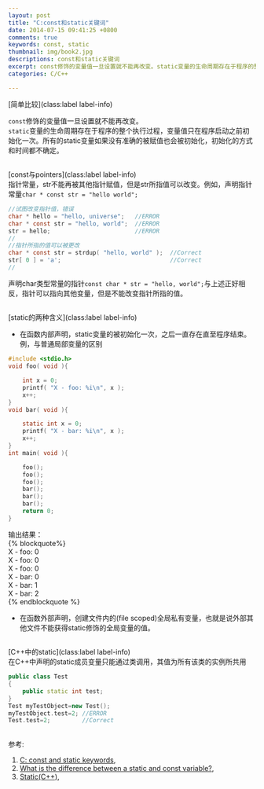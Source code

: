 ```yaml
---
layout: post  
title: "C:const和static关键词"  
date: 2014-07-15 09:41:25 +0800  
comments: true  
keywords: const, static  
thumbnail: img/book2.jpg  
descriptions: const和static关键词  
excerpt: const修饰的变量值一旦设置就不能再改变。static变量的生命周期存在于程序的整个执行过程，变量值只在程序启动之前初始化一次。  
categories: C/C++  

---
```


[简单比较](class:label label-info)  

`const`修饰的变量值一旦设置就不能再改变。  
`static`变量的生命周期存在于程序的整个执行过程，变量值只在程序启动之前初始化一次。所有的static变量如果没有准确的被赋值也会被初始化，初始化的方式和时间都不确定。  

##  

[const与pointers](class:label label-info)  
指针常量，str不能再被其他指针赋值，但是str所指值可以改变。例如，声明指针常量`char * const str = "hello world";`  
```c
//试图改变指针值，错误
char * hello = "hello, universe";   //ERROR
char * const str = "hello, world";  //ERROR
str = hello;                        //ERROR
//
//指针所指的值可以被更改
char * const str = strdup( "hello, world" );  //Correct
str[ 0 ] = 'a';                               //Correct
//
```  
声明char类型常量的指针`const char * str = "hello, world";`与上述正好相反，指针可以指向其他变量，但是不能改变指针所指的值。  

##  

[static的两种含义](class:label label-info)  

- 在函数内部声明，static变量的被初始化一次，之后一直存在直至程序结束。例，与普通局部变量的区别  

``` c
#include <stdio.h>
void foo( void ){

	int x = 0;
	printf( "X - foo: %i\n", x );
	x++;
}
void bar( void ){

	static int x = 0;
	printf( "X - bar: %i\n", x );
	x++;
}
int main( void ){

	foo();
	foo();
	foo();
	bar();
	bar();
	bar();
	return 0;
}
```  
输出结果：  
{% blockquote%}  
X - foo: 0  
X - foo: 0  
X - foo: 0  
X - bar: 0  
X - bar: 1  
X - bar: 2  
{% endblockquote %}  

- 在函数外部声明，创建文件内的(file scoped)全局私有变量，也就是说外部其他文件不能获得static修饰的全局变量的值。

##  

[C++中的static](class:label label-info)  
在C++中声明的static成员变量只能通过类调用，其值为所有该类的实例所共用  
```c++
public class Test
{
    public static int test;
}
Test myTestObject=new Test();
myTestObject.test=2; //ERROR
Test.test=2;         //Correct
```  

##  

参考:  

1. [C: const and static keywords][link1],  
2. [What is the difference between a static and const variable?][link2],  
3. [Static(C++)][link3],  
  
[link1]: http://www.noxeos.com/2011/07/29/c-const-static-keywords/  

[link2]: http://stackoverflow.com/questions/2216239/what-is-the-difference-between-a-static-and-const-variable

[link3]: http://msdn.microsoft.com/en-us/library/s1sb61xd%28VS.80%29.aspx
